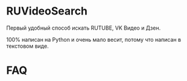 # RUVideoSearch
Первый удобный способ искать RUTUBE, VK Видео и Дзен.

100% написан на Python и очень мало весит, потому что написан в текстовом виде.

# FAQ

### 
